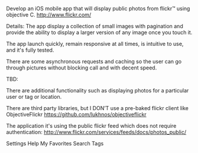 Develop an iOS mobile app that will display public photos from flickr™ using objective C. 
http://www.flickr.com/ 

Details:
The app display a collection of small images with pagination and provide the ability to display a larger version of any image once you touch it.

The app launch quickly, remain responsive at all times, is intuitive to use, and it's fully tested.

There are some asynchronous requests and caching so the user can go through pictures without blocking call and with decent speed.

TBD:

There are additional functionality such as displaying photos for a particular user or tag or location.

There are third party libraries, but I DON’T use a pre-baked flickr client like ObjectiveFlickr https://github.com/lukhnos/objectiveflickr

The application it's using the public flickr feed which does not require authentication: http://www.flickr.com/services/feeds/docs/photos_public/

Settings
Help
My Favorites
Search
Tags
